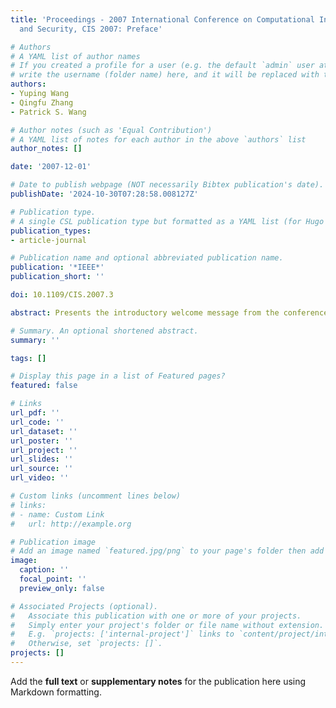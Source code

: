 ```yaml
---
title: 'Proceedings - 2007 International Conference on Computational Intelligence
  and Security, CIS 2007: Preface'

# Authors
# A YAML list of author names
# If you created a profile for a user (e.g. the default `admin` user at `content/authors/admin/`), 
# write the username (folder name) here, and it will be replaced with their full name and linked to their profile.
authors:
- Yuping Wang
- Qingfu Zhang
- Patrick S. Wang

# Author notes (such as 'Equal Contribution')
# A YAML list of notes for each author in the above `authors` list
author_notes: []

date: '2007-12-01'

# Date to publish webpage (NOT necessarily Bibtex publication's date).
publishDate: '2024-10-30T07:28:58.008127Z'

# Publication type.
# A single CSL publication type but formatted as a YAML list (for Hugo requirements).
publication_types:
- article-journal

# Publication name and optional abbreviated publication name.
publication: '*IEEE*'
publication_short: ''

doi: 10.1109/CIS.2007.3

abstract: Presents the introductory welcome message from the conference proceedings.

# Summary. An optional shortened abstract.
summary: ''

tags: []

# Display this page in a list of Featured pages?
featured: false

# Links
url_pdf: ''
url_code: ''
url_dataset: ''
url_poster: ''
url_project: ''
url_slides: ''
url_source: ''
url_video: ''

# Custom links (uncomment lines below)
# links:
# - name: Custom Link
#   url: http://example.org

# Publication image
# Add an image named `featured.jpg/png` to your page's folder then add a caption below.
image:
  caption: ''
  focal_point: ''
  preview_only: false

# Associated Projects (optional).
#   Associate this publication with one or more of your projects.
#   Simply enter your project's folder or file name without extension.
#   E.g. `projects: ['internal-project']` links to `content/project/internal-project/index.md`.
#   Otherwise, set `projects: []`.
projects: []
---
```


Add the **full text** or **supplementary notes** for the publication here using Markdown formatting.
